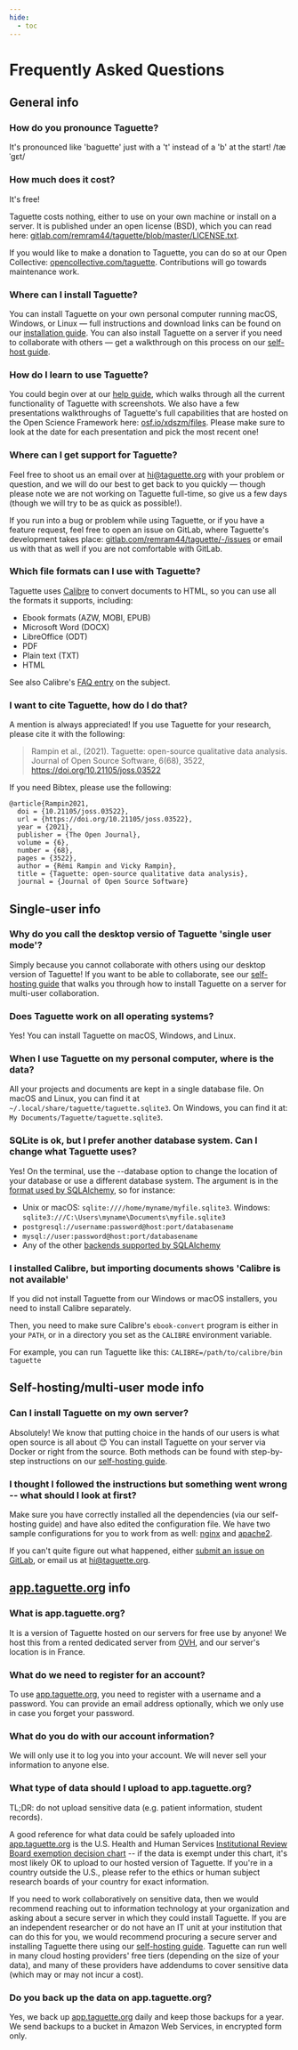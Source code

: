 ```yaml
---
hide:
  - toc
---
```


# Frequently Asked Questions

## General info

### How do you pronounce Taguette?

It's pronounced like 'baguette' just with a 't' instead of a 'b' at the start! /tæˈɡɛt/

### How much does it cost?

It's free!

Taguette costs nothing, either to use on your own machine or install on a server. It is published under an open license (BSD), which you can read here: [gitlab.com/remram44/taguette/blob/master/LICENSE.txt](https://gitlab.com/remram44/taguette/blob/master/LICENSE.txt).

If you would like to make a donation to Taguette, you can do so at our Open Collective: [opencollective.com/taguette](https://opencollective.com/taguette). Contributions will go towards maintenance work.

### Where can I install Taguette?

You can install Taguette on your own personal computer running macOS, Windows, or Linux — full instructions and download links can be found on our [installation guide](install.md). You can also install Taguette on a server if you need to collaborate with others — get a walkthrough on this process on our [self-host guide](self-host.md).

### How do I learn to use Taguette?

You could begin over at our [help guide](help-guide.md), which walks through all the current functionality of Taguette with screenshots. We also have a few presentations walkthroughs of Taguette's full capabilities that are hosted on the Open Science Framework here: [osf.io/xdszm/files](https://osf.io/xdszm/files/). Please make sure to look at the date for each presentation and pick the most recent one!

### Where can I get support for Taguette?

Feel free to shoot us an email over at [hi@taguette.org](mailto:hi@taguette.org) with your problem or question, and we will do our best to get back to you quickly — though please note we are not working on Taguette full-time, so give us a few days (though we will try to be as quick as possible!).

If you run into a bug or problem while using Taguette, or if you have a feature request, feel free to open an issue on GitLab, where Taguette's development takes place: [gitlab.com/remram44/taguette/-/issues](https://gitlab.com/remram44/taguette/-/issues) or email us with that as well if you are not comfortable with GitLab.

### Which file formats can I use with Taguette?

Taguette uses [Calibre](https://calibre-ebook.com/) to convert documents to HTML, so you can use all the formats it supports, including:

* Ebook formats (AZW, MOBI, EPUB)
* Microsoft Word (DOCX) 
* LibreOffice (ODT)
* PDF
* Plain text (TXT)
* HTML

See also Calibre's [FAQ entry](https://manual.calibre-ebook.com/faq.html#what-formats-does-calibre-support-conversion-to-from) on the subject.

### I want to cite Taguette, how do I do that?

A mention is always appreciated! If you use Taguette for your research, please cite it with the following:

> Rampin et al., (2021). Taguette: open-source qualitative data analysis. Journal of Open Source Software, 6(68), 3522, https://doi.org/10.21105/joss.03522

If you need Bibtex, please use the following:

```
@article{Rampin2021,
  doi = {10.21105/joss.03522},
  url = {https://doi.org/10.21105/joss.03522},
  year = {2021},
  publisher = {The Open Journal},
  volume = {6},
  number = {68},
  pages = {3522},
  author = {Rémi Rampin and Vicky Rampin},
  title = {Taguette: open-source qualitative data analysis},
  journal = {Journal of Open Source Software}
```

## Single-user info

### Why do you call the desktop versio of Taguette 'single user mode'?

Simply because you cannot collaborate with others using our desktop version of Taguette! If you want to be able to collaborate, see our [self-hosting guide](self-host.md) that walks you through how to install Taguette on a server for multi-user collaboration.

### Does Taguette work on all operating systems?

Yes! You can install Taguette on macOS, Windows, and Linux.

### When I use Taguette on my personal computer, where is the data?

All your projects and documents are kept in a single database file. On macOS and Linux, you can find it at `~/.local/share/taguette/taguette.sqlite3`. On Windows, you can find it at: `My Documents/Taguette/taguette.sqlite3`.

### SQLite is ok, but I prefer another database system. Can I change what Taguette uses?

Yes! On the terminal, use the --database option to change the location of your database or use a different database system. The argument is in the [format used by SQLAlchemy](https://docs.sqlalchemy.org/en/13/core/engines.html), so for instance:

* Unix or macOS: `sqlite:////home/myname/myfile.sqlite3`. Windows: `sqlite3:///C:\Users\myname\Documents\myfile.sqlite3`
* `postgresql://username:password@host:port/databasename`
* `mysql://user:password@host:port/databasename`
* Any of the other [backends supported by SQLAlchemy](https://docs.sqlalchemy.org/en/13/core/engines.html)

### I installed Calibre, but importing documents shows 'Calibre is not available'

If you did not install Taguette from our Windows or macOS installers, you need to install Calibre separately.

Then, you need to make sure Calibre's `ebook-convert` program is either in your `PATH`, or in a directory you set as the `CALIBRE` environment variable.

For example, you can run Taguette like this: `CALIBRE=/path/to/calibre/bin taguette`

## Self-hosting/multi-user mode info

### Can I install Taguette on my own server?

Absolutely! We know that putting choice in the hands of our users is what open source is all about 😊 You can install Taguette on your server via Docker or right from the source. Both methods can be found with step-by-step instructions on our [self-hosting guide](self-host.md).

### I thought I followed the instructions but something went wrong -- what should I look at first?

Make sure you have correctly installed all the dependencies (via our self-hosting guide) and have also edited the configuration file. We have two sample configurations for you to work from as well: [nginx](https://gitlab.com/remram44/taguette/-/blob/master/contrib/nginx.conf) and [apache2](https://gitlab.com/remram44/taguette/-/blob/master/contrib/apache2.conf).

If you can't quite figure out what happened, either [submit an issue on GitLab](https://gitlab.com/remram44/taguette/issues), or email us at [hi@taguette.org](mailto:hi@taguette.org).

## [app.taguette.org](https://app.taguette.org/) info

### What is app.taguette.org?

It is a version of Taguette hosted on our servers for free use by anyone! We host this from a rented dedicated server from [OVH](https://www.ovhcloud.com/en/bare-metal/), and our server's location is in France.

### What do we need to register for an account?

To use [app.taguette.org](https://app.taguette.org/), you need to register with a username and a password. You can provide an email address optionally, which we only use in case you forget your password.

### What do you do with our account information?

We will only use it to log you into your account. We will never sell your information to anyone else.

### What type of data should I upload to app.taguette.org?

TL;DR: do not upload sensitive data (e.g. patient information, student records).

A good reference for what data could be safely uploaded into [app.taguette.org](https://app.taguette.org/) is the U.S. Health and Human Services [Institutional Review Board exemption decision chart](https://www.hhs.gov/ohrp/regulations-and-policy/decision-charts/index.html#c2) -- if the data is exempt under this chart, it's most likely OK to upload to our hosted version of Taguette. If you're in a country outside the U.S., please refer to the ethics or human subject research boards of your country for exact information.

If you need to work collaboratively on sensitive data, then we would recommend reaching out to information technology at your organization and asking about a secure server in which they could install Taguette. If you are an independent researcher or do not have an IT unit at your institution that can do this for you, we would recommend procuring a secure server and installing Taguette there using our [self-hosting guide](self-host.md). Taguette can run well in many cloud hosting providers' free tiers (depending on the size of your data), and many of these providers have addendums to cover sensitive data (which may or may not incur a cost).

### Do you back up the data on app.taguette.org?

Yes, we back up [app.taguette.org](https://app.taguette.org/) daily and keep those backups for a year. We send backups to a bucket in Amazon Web Services, in encrypted form only.
